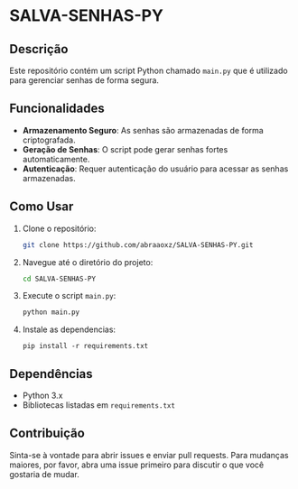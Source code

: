 # SALVA-SENHAS-PY

## Descrição
Este repositório contém um script Python chamado `main.py` que é utilizado para gerenciar senhas de forma segura.

## Funcionalidades
- **Armazenamento Seguro**: As senhas são armazenadas de forma criptografada.
- **Geração de Senhas**: O script pode gerar senhas fortes automaticamente.
- **Autenticação**: Requer autenticação do usuário para acessar as senhas armazenadas.

## Como Usar
1. Clone o repositório:
    ```bash
    git clone https://github.com/abraaoxz/SALVA-SENHAS-PY.git
    ```
2. Navegue até o diretório do projeto:
    ```bash
    cd SALVA-SENHAS-PY
    ```
3. Execute o script `main.py`:
    ```bash
    python main.py
    ```
4. Instale as dependencias:

    ```
    pip install -r requirements.txt
    ```

## Dependências
- Python 3.x
- Bibliotecas listadas em `requirements.txt`

## Contribuição
Sinta-se à vontade para abrir issues e enviar pull requests. Para mudanças maiores, por favor, abra uma issue primeiro para discutir o que você gostaria de mudar.
